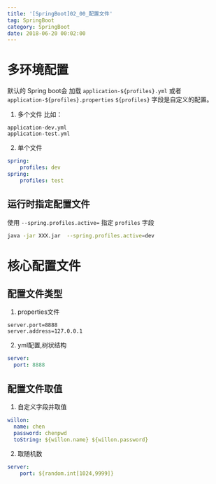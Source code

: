 ```yaml
---
title: '[SpringBoot]02_00_配置文件'
tag: SpringBoot
category: SpringBoot
date: 2018-06-20 00:02:00
---
```




# 多环境配置

默认的 Spring boot会 加载 `application-${profiles}.yml` 或者 `application-${profiles}.properties`
`${profiles}` 字段是自定义的配置。

1. 多个文件
比如：
```
application-dev.yml
application-test.yml
```
2. 单个文件
```yaml
spring:
    profiles: dev
spring:
    profiles: test
```
## 运行时指定配置文件


使用 `--spring.profiles.active=` 指定 `profiles` 字段

```bash
java -jar XXX.jar  --spring.profiles.active=dev
```

# 核心配置文件

## 配置文件类型

1. properties文件
```properties
server.port=8888
server.address=127.0.0.1
```

2. yml配置,树状结构
```yaml
server:
  port: 8888
```

## 配置文件取值

1. 自定义字段并取值
```yaml
willon:
  name: chen
  password: chenpwd
  toString: ${willon.name} ${willon.password}
```
2. 取随机数
```yaml
server:
    port: ${random.int[1024,9999]}
```
